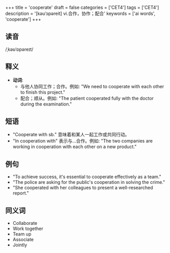 +++
title = 'cooperate'
draft = false
categories = ['CET4']
tags = ['CET4']
description = '[kəuˈɔpəreit] vi.合作，协作；配合'
keywords = ['ai words', 'cooperate']
+++

## 读音
/ˌkəʊˈɒpəreɪt/

## 释义
- **动词**: 
    - 与他人协同工作；合作。例如: "We need to cooperate with each other to finish this project."
    - 配合；顺从。例如: "The patient cooperated fully with the doctor during the examination."

## 短语
- "Cooperate with sb." 意味着和某人一起工作或共同行动。
- "In cooperation with" 表示与…合作。例如: "The two companies are working in cooperation with each other on a new product."

## 例句
- "To achieve success, it's essential to cooperate effectively as a team."
- "The police are asking for the public's cooperation in solving the crime."
- "She cooperated with her colleagues to present a well-researched report."

## 同义词
- Collaborate
- Work together
- Team up
- Associate
- Jointly
